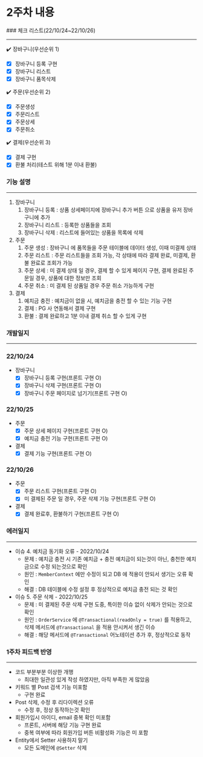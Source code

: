 <h1>2주차 내용</h1>
### 체크 리스트(22/10/24~22/10/26)

---

✔️ 장바구니(우선순위 1)

- [x]  장바구니 등록 구현
- [x]  장바구니 리스트
- [x]  장바구니 품목삭제

✔️ 주문(우선순위 2)

- [x]  주문생성
- [x]  주문리스트
- [x]  주문상세
- [x]  주문취소

✔️ 결제(우선순위 3)

- [x]  결제 구현
- [x]  환불 처리(테스트 위해 1분 이내 환불)

### 기능 설명

---

1. 장바구니
    1. 장바구니 등록 : 상품 상세페이지에 장바구니 추가 버튼 으로 상품을 유저 장바구니에 추가
    2. 장바구니 리스트 : 등록한 상품들을 조회
    3. 장바구니 삭제 : 리스트에 들어있는 상품을 목록에 삭제
2. 주문
    1. 주문 생성 : 장바구니 에 품목들을 주문 테이블에 데이터 생성, 이때 미결제 상태
    2. 주문 리스트 : 주문 리스트들을 조회 가능, 각 상태에 따라 결제 완료, 미결제, 환불 완료로 조회가 가능
    3. 주문 상세 : 미 결제 상태 일 경우, 결제 할 수 있게 페이지 구현, 결제 완료된 주문일 경우, 상품에 대한 정보만 조회
    4. 주문 취소 : 미 결제 된 상품일 경우 주문 취소 가능하게 구현
3. 결제
    1. 예치금 충전 : 예치금이 없을 시, 예치금을 충전 할 수 있는 기능 구현
    2. 결제 :  PG 사 연동해서 결제 구현
    3. 환불 : 결제 완료하고 1분 이내 결제 취소 할 수 있게 구현

### 개발일지

---

### 22/10/24

- 장바구니
    - [x]  장바구니 등록 구현(프론트 구현 O)
    - [x]  장바구니 삭제 구현(프론트 구현 O)
    - [x]  장바구니 주문 페이지로 넘기기(프론트 구현 O)

### 22/10/25

- 주문
    - [x]  주문 상세 페이지 구현(프론트 구현 O)
    - [x]  예치금 충전 기능 구현(프론트 구현 O)
- 결제
    - [x]  결제 기능 구현(프론트 구현 O)

### 22/10/26

- 주문
    - [x]  주문 리스트 구현(프론트 구현 O)
    - [x]  미 결제된 주문 일 경우, 주문 삭제 기능 구현(프론트 구현 O)
- 결제
    - [x]  결제 완료후, 환불하기 구현(프론트 구현 O)

### 에러일지

---

- 이슈 4. 예치금 동기화 오류 - 2022/10/24
    - 문제 : 예치금 충전 시 기존 예치금 + 충전 예치금이 되는것이 아닌, 충천한 예치금으로 수정 되는것으로 확인
    - 원인 : `MemberContext` 에만 수정이 되고 DB 에 적용이 안되서 생기는 오류 확인
    - 해결 : DB 테이블에 수정 설정 후 정상적으로 예치금 충전 되는 것 확인
- 이슈 5. 주문 삭제 - 2022/10/25
    - 문제 : 미 결제된 주문 삭제 구현 도중, 특이한 이슈 없이 삭제가 안되는 것으로 확인
    - 원인 : `OrderService` 에 `@Transactional(readOnly = true)` 를 적용하고, 삭제 메서드에 `@Transactional` 을 적용 안시켜서 생긴 이슈
    - 해결  : 해당 메서드에 `@Transactional` 어노테이션 추가 후, 정상적으로 동작

### 1주차 피드백 반영

---

- 코드 부분부분 이상한 개행
    - 최대한 일관성 있게 작성 하였지만, 아직 부족한 게 많았음
- 키워드 별 Post 검색 기능 미포함
    - 구현 완료
- Post 삭제, 수정 후 리다이렉션 오류
    - 수정 후, 정상 동작하는것 확인
- 회원가입시 아이디, email 중복 확인 미포함
    - 프론트, 서버에 해당 기능 구현 완료
    - 중복 여부에 따라 회원가입 버튼 비활성화 기능은 미 포함
- Entity에서 Setter 사용하지 말기
    - 모든 도메인에 `@Setter` 삭제
